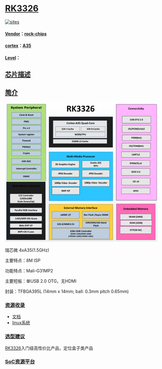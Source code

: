 ﻿# [RK3326](https://github.com/sochub/RK3326) 

[![sites](http://182.61.61.133/link/resources/SoC.png)](http://www.qitas.cn) 

#### [Vendor](https://github.com/sochub/Vendor)：[rock-chips](https://github.com/sochub/rockchips)
#### [cortex](https://github.com/sochub/cortex)：[A35](https://github.com/sochub/CA35)
#### [Level](https://github.com/sochub/Level)：

## [芯片描述](https://github.com/sochub/RK3326/wiki) 

## [简介](https://github.com/mcuyun/RK3326/wiki)

[![sites](docs/3326.png)](docs/)

瑞芯微 4xA35(1.5GHz)

主要特点：8M ISP

功能特点：Mali-G31MP2

主要短板：单USB 2.0 OTG，无HDMI

封装：TFBGA395L (14mm x 14mm; ball: 0.3mm pitch 0.65mm)

### [资源收录](https://github.com/sochub/RK3326)

* [文档](docs/) 
* [linux系统](linux/)


### [选型建议](https://github.com/sochub)

[RK3326](https://github.com/sochub/RK3326)入门级高性价比产品，定位盒子类产品

###  [SoC资源平台](http://www.qitas.cn)   
